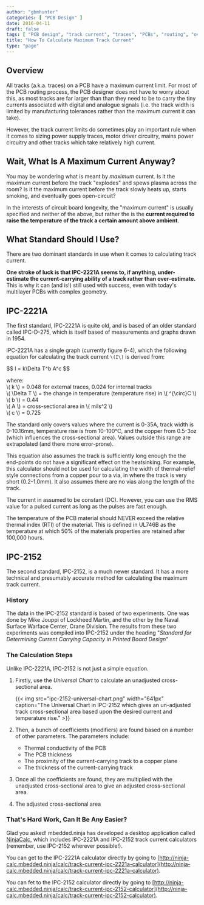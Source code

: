 ```yaml
---
author: "gbmhunter"
categories: [ "PCB Design" ]
date: 2016-04-11
draft: false
tags: [ "PCB design", "track current", "traces", "PCBs", "routing", "overheating", "thermal", "IPC-2221A", "IPC-2152" ]
title: "How To Calculate Maximum Track Current"
type: "page"
---
```


## Overview

All tracks (a.k.a. traces) on a PCB have a maximum current limit. For most of the PCB routing process, the PCB designer does not have to worry about this, as most tracks are far larger than than they need to be to carry the tiny currents associated with digital and analogue signals (i.e. the track width is limited by manufacturing tolerances rather than the maximum current it can take).

However, the track current limits do sometimes play an important rule when it comes to sizing power supply traces, motor driver circuitry, mains power circuitry and other tracks which take relatively high current.

## Wait, What Is A Maximum Current Anyway?

You may be wondering what is meant by _maximum_ current. Is it the maximum current before the track "explodes" and spews plasma across the room? Is it the maximum current before the track slowly heats up, starts smoking, and eventually goes open-circuit?

In the interests of circuit board longevity, the "maximum current" is usually specified and neither of the above, but rather the is the **current required to raise the temperature of the track a certain amount above ambient**.

## What Standard Should I Use?

There are two dominant standards in use when it comes to calculating track current.

**One stroke of luck is that IPC-2221A seems to, if anything, under-estimate the current-carrying ability of a track rather than over-estimate.** This is why it can (and is!) still used with success, even with today's multilayer PCBs with complex geometry.

## IPC-2221A

The first standard, IPC-2221A is quite old, and is based of an older standard called IPC-D-275, which is itself based of measurements and graphs drawn in 1954.

IPC-2221A has a single graph (currently figure 6-4), which the following equation for calculating the track current `\(I\)` is derived from:

<p>$$ I = k\Delta T^b A^c $$</p>

<p class="centered">
    where:<br>
    \( k \) = 0.048 for external traces, 0.024 for internal tracks<br>
    \( \Delta T \) = the change in temperature (temperature rise) in \( ^{\circ}C \)<br>
    \( b \) = 0.44<br>
    \( A \) = cross-sectional area in \( mils^2 \)<br>
    \( c \) = 0.725<br>
</p>

The standard only covers values where the current is 0-35A, track width is 0-10.16mm, temperature rise is from 10-100°C, and the copper from 0.5-3oz (which influences the cross-sectional area). Values outside this range are extrapolated (and there more error-prone).

This equation also assumes the track is sufficiently long enough the the end-points do not have a significant effect on the heatsinking. For example, this calculator should not be used for calculating the width of thermal-relief style connections from a copper pour to a via, in where the track is very short (0.2-1.0mm). It also assumes there are no vias along the length of the track.

The current in assumed to be constant (DC). However, you can use the RMS value for a pulsed current as long as the pulses are fast enough.

The temperature of the PCB material should NEVER exceed the relative thermal index (RTI) of the material. This is defined in UL746B as the temperature at which 50% of the materials properties are retained after 100,000 hours.

## IPC-2152

The second standard, IPC-2152, is a much newer standard. It has a more technical and presumably accurate method for calculating the maximum track current.

### History

The data in the IPC-2152 standard is based of two experiments. One was done by Mike Jouppi of Lockheed Martin, and the other by the Naval Surface Warface Center, Crane Division. The results from these two experiments was compiled into IPC-2152 under the heading "_Standard for Determining Current Carrying Capacity in Printed Board Design_"

### The Calculation Steps

Unlike IPC-2221A, IPC-2152 is not just a simple equation.


1. Firstly, use the _Universal Chart_ to calculate an unadjusted cross-sectional area.  

    {{< img src="ipc-2152-universal-chart.png" width="641px" caption="The Universal Chart in IPC-2152 which gives an un-adjusted track cross-sectional area based upon the desired current and temperature rise."  >}}  

2. Then, a bunch of coefficients (modifiers) are found based on a number of other parameters. The parameters include:  

    - Thermal conductivity of the PCB  
    - The PCB thickness  
    - The proximity of the current-carrying track to a copper plane  
    - The thickness of the current-carrying track  

3. Once all the coefficients are found, they are multiplied with the unadjusted cross-sectional area to give an adjusted cross-sectional area.  

4. The adjusted cross-sectional area

### That's Hard Work, Can It Be Any Easier?

Glad you asked! mbedded.ninja has developed a desktop application called [NinjaCalc](http://mbedded-ninja.github.io/NinjaCalc/), which includes IPC-2221A and IPC-2152 track current calculators (remember, use IPC-2152 wherever possible!).

You can get to the IPC-2221A calculator directly by going to [http://ninja-calc.mbedded.ninja/calc/track-current-ipc-2221a-calculator](http://ninja-calc.mbedded.ninja/calc/track-current-ipc-2221a-calculator).

You can fet to the IPC-2152 calculator directly by going to [http://ninja-calc.mbedded.ninja/calc/track-current-ipc-2152-calculator](http://ninja-calc.mbedded.ninja/calc/track-current-ipc-2152-calculator).
